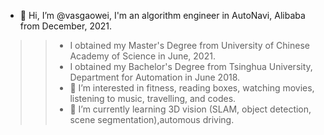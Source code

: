 - 👋 Hi, I’m @vasgaowei, I'm an algorithm engineer in AutoNavi, Alibaba from December, 2021.
>>- I obtained my Master's Degree from University of Chinese Academy of Science in June, 2021.
>>- I obtained my Bachelor's Degree from Tsinghua University, Department for Automation in June 2018.
>>- 👀 I’m interested in fitness, reading boxes, watching movies, listening to music, travelling, and codes.
>>- 🌱 I’m currently learning 3D vision (SLAM, object detection, scene segmentation),automous driving. 
<!---
- 💞️ I’m looking to collaborate on ...
- 📫 How to reach me ...
--->

<!---
vasgaowei/vasgaowei is a ✨ special ✨ repository because its `README.md` (this file) appears on your GitHub profile.
You can click the Preview link to take a look at your changes.
--->
